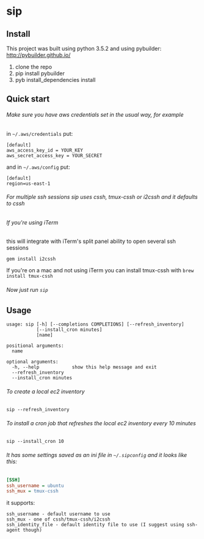 # sip

## Install

This project was built using python 3.5.2 and using pybuilder: http://pybuilder.github.io/

1. clone the repo
2. pip install pybuilder
3. pyb install_dependencies install

## Quick start

###### Make sure you have aws credentials set in the usual way, for example
in ``~/.aws/credentials`` put:

    [default]
    aws_access_key_id = YOUR_KEY
    aws_secret_access_key = YOUR_SECRET

and in ``~/.aws/config`` put:

    [default]
    region=us-east-1

###### For multiple ssh sessions sip uses cssh, tmux-cssh or i2cssh and it defaults to cssh

###### If you're using iTerm

this will integrate with iTerm's split panel ability to open several ssh sessions

``gem install i2cssh``

If you're on a mac and not using iTerm you can install tmux-cssh with ``` brew install tmux-cssh ```

###### Now just run ```sip```


## Usage
```
usage: sip [-h] [--completions COMPLETIONS] [--refresh_inventory]
           [--install_cron minutes]
           [name]

positional arguments:
  name

optional arguments:
  -h, --help            show this help message and exit
  --refresh_inventory
  --install_cron minutes
```

###### To create a local ec2 inventory
    sip --refresh_inventory
###### To install a cron job that refreshes the local ec2 inventory every 10 minutes
    sip --install_cron 10

###### It has some settings saved as an ini file in ``~/.sipconfig`` and it looks like this:

```ini
[SSH]
ssh_username = ubuntu
ssh_mux = tmux-cssh
```

it supports:
```
ssh_username - default username to use
ssh_mux - one of cssh/tmux-cssh/i2cssh
ssh_identity_file - default identity file to use (I suggest using ssh-agent though)
```
